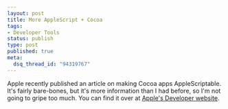 ```yaml
--- 
layout: post
title: More AppleScript + Cocoa
tags: 
- Developer Tools
status: publish
type: post
published: true
meta: 
  dsq_thread_id: "94319767"
---
```

Apple recently published an article on making Cocoa apps AppleScriptable. It's fairly bare-bones, but it's more information than I had before, so I'm not going to gripe too much. You can find it over at <a href="http://developer.apple.com/cocoa/applescriptforapps.html">Apple's Developer website</a>.
